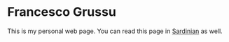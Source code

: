 # Francesco Grussu
This is my personal web page. You can read this page in [Sardinian](https://github.com/fragrussu/fragrussu.github.io/blob/master/README.srd.md) as well.
